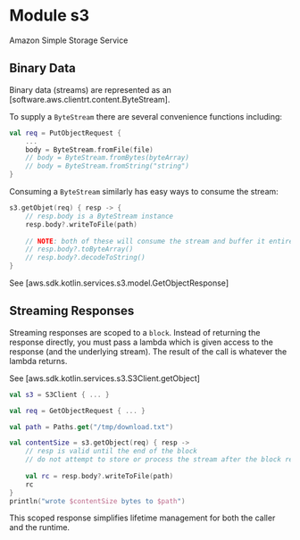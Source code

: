 # Module s3

Amazon Simple Storage Service

## Binary Data

Binary data (streams) are represented as an [software.aws.clientrt.content.ByteStream].

To supply a `ByteStream` there are several convenience functions including:

```kt
val req = PutObjectRequest {
    ...
    body = ByteStream.fromFile(file)
    // body = ByteStream.fromBytes(byteArray)
    // body = ByteStream.fromString("string")
}

```

Consuming a `ByteStream` similarly has easy ways to consume the stream:

```kt
s3.getObjet(req) { resp -> {
    // resp.body is a ByteStream instance
    resp.body?.writeToFile(path)
    
    // NOTE: both of these will consume the stream and buffer it entirely in-memory!
    // resp.body?.toByteArray()
    // resp.body?.decodeToString()
}

```

See [aws.sdk.kotlin.services.s3.model.GetObjectResponse]

## Streaming Responses

Streaming responses are scoped to a `block`. Instead of returning the response directly, you must pass a lambda which is given access to the response (and the underlying stream).
The result of the call is whatever the lambda returns. 


See [aws.sdk.kotlin.services.s3.S3Client.getObject]

```kt
val s3 = S3Client { ... }

val req = GetObjectRequest { ... }

val path = Paths.get("/tmp/download.txt")

val contentSize = s3.getObject(req) { resp ->
    // resp is valid until the end of the block
    // do not attempt to store or process the stream after the block returns
    
    val rc = resp.body?.writeToFile(path)
    rc
}
println("wrote $contentSize bytes to $path")
```


This scoped response simplifies lifetime management for both the caller and the runtime.
